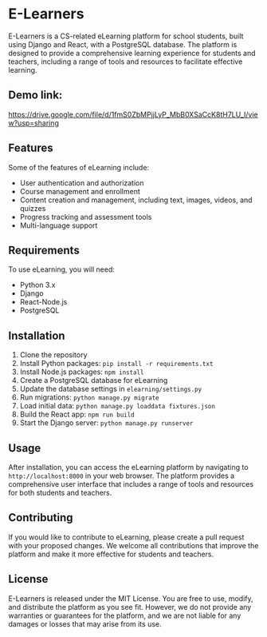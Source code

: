 # E-Learners

E-Learners is a CS-related eLearning platform for school students, built using Django and React, with a PostgreSQL database. The platform is designed to provide a comprehensive learning experience for students and teachers, including a range of tools and resources to facilitate effective learning.

## Demo link:
https://drive.google.com/file/d/1fmS0ZbMPjjLyP_MbB0XSaCcK8tH7LU_I/view?usp=sharing

## Features

Some of the features of eLearning include:

- User authentication and authorization
- Course management and enrollment
- Content creation and management, including text, images, videos, and quizzes
- Progress tracking and assessment tools
- Multi-language support

## Requirements

To use eLearning, you will need:

- Python 3.x
- Django
- React-Node.js
- PostgreSQL

## Installation

1. Clone the repository
2. Install Python packages: `pip install -r requirements.txt`
3. Install Node.js packages: `npm install`
4. Create a PostgreSQL database for eLearning
5. Update the database settings in `elearning/settings.py`
6. Run migrations: `python manage.py migrate`
7. Load initial data: `python manage.py loaddata fixtures.json`
8. Build the React app: `npm run build`
9. Start the Django server: `python manage.py runserver`

## Usage

After installation, you can access the eLearning platform by navigating to `http://localhost:8000` in your web browser. The platform provides a comprehensive user interface that includes a range of tools and resources for both students and teachers.

## Contributing

If you would like to contribute to eLearning, please create a pull request with your proposed changes. We welcome all contributions that improve the platform and make it more effective for students and teachers.

## License

E-Learners is released under the MIT License. You are free to use, modify, and distribute the platform as you see fit. However, we do not provide any warranties or guarantees for the platform, and we are not liable for any damages or losses that may arise from its use.


